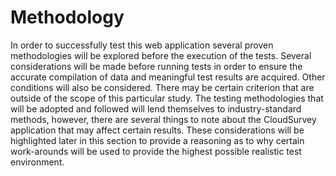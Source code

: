 # Methodology

In order to successfully test this web application several proven methodologies will be explored before the execution of the tests. Several considerations will be made before running tests in order to ensure the accurate compilation of data and meaningful test results are acquired. Other conditions will also be considered. There may be certain criterion that are outside of the scope of this particular study. The testing methodologies that will be adopted and followed will lend themselves to industry-standard methods, however, there are several things to note about the CloudSurvey application that may affect certain results. These considerations will be highlighted later in this section to provide a reasoning as to why certain work-arounds will be used to provide the highest possible realistic test environment.

